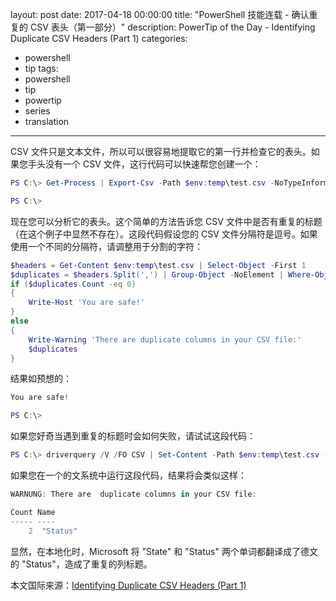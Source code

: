 layout: post
date: 2017-04-18 00:00:00
title: "PowerShell 技能连载 - 确认重复的 CSV 表头（第一部分）"
description: PowerTip of the Day - Identifying Duplicate CSV Headers (Part 1)
categories:
- powershell
- tip
tags:
- powershell
- tip
- powertip
- series
- translation
---
CSV 文件只是文本文件，所以可以很容易地提取它的第一行并检查它的表头。如果您手头没有一个 CSV 文件，这行代码可以快速帮您创建一个：

```powershell
PS C:\> Get-Process | Export-Csv -Path $env:temp\test.csv -NoTypeInformation -Encoding UTF8 -UseCulture

PS C:\>
```

现在您可以分析它的表头。这个简单的方法告诉您 CSV 文件中是否有重复的标题（在这个例子中显然不存在）。这段代码假设您的 CSV 文件分隔符是逗号。如果使用一个不同的分隔符，请调整用于分割的字符：

```powershell
$headers = Get-Content $env:temp\test.csv | Select-Object -First 1
$duplicates = $headers.Split(',') | Group-Object -NoElement | Where-Object {$_.Count -ge 2}
if ($duplicates.Count -eq 0)
{
    Write-Host 'You are safe!'
}
else
{
    Write-Warning 'There are duplicate columns in your CSV file:'
    $duplicates
}
```

结果如预想的：

```powershell
You are safe!

PS C:\>
```

如果您好奇当遇到重复的标题时会如何失败，请试试这段代码：

```powershell
PS C:\> driverquery /V /FO CSV | Set-Content -Path $env:temp\test.csv -Encoding UTF8
```

如果您在一个的文系统中运行这段代码，结果将会类似这样：

```powershell
WARNUNG: There are  duplicate columns in your CSV file:

Count Name
----- ----
    2  "Status"
```

显然，在本地化时，Microsoft 将 "State" 和 "Status" 两个单词都翻译成了德文的 "Status"，造成了重复的列标题。

<!--more-->
本文国际来源：[Identifying Duplicate CSV Headers (Part 1)](http://community.idera.com/powershell/powertips/b/tips/posts/identifying-duplicate-csv-headers-part-1)
